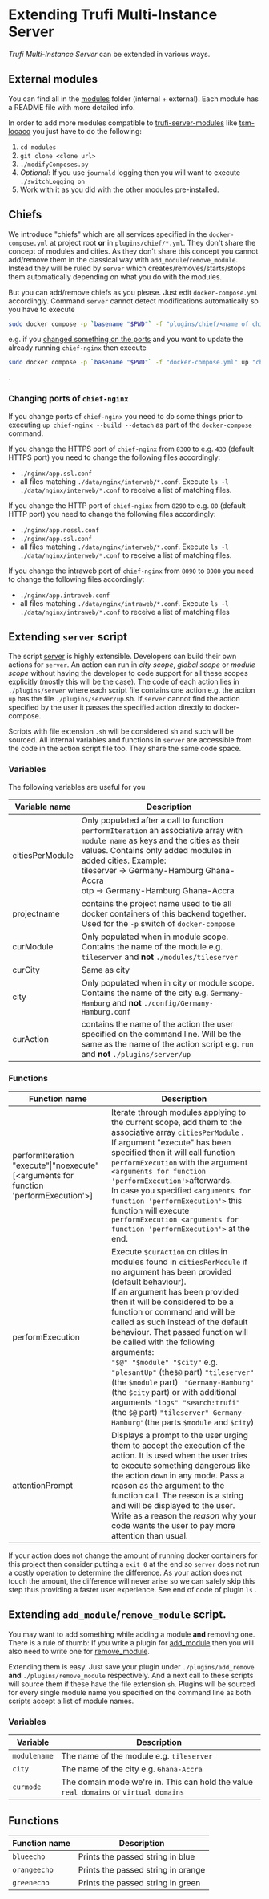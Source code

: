 # Extending Trufi Multi-Instance Server 

*Trufi Multi-Instance Server* can be extended in various ways.

## External modules

You can find all in the [modules](./modules) folder (internal + external). Each module has a README file with more detailed info.

In order to add more modules compatible to [trufi-server-modules](https://github.com/trufi-association/trufi-server-modules) like [tsm-locaco](https://github.com/trufi-association/tsm-locaco) you just have to do the following:

1. `cd modules`
2. `git clone <clone url>`
3. `./modifyComposes.py` 
4. *Optional:* If you use `journald` logging then you will want to execute `./switchLogging on` 
5. Work with it as you did with the other modules pre-installed.

## Chiefs

We introduce "chiefs" which are all services specified in the `docker-compose.yml` at project root **or** in `plugins/chief/*.yml`. They don't share the concept of modules and cities. As they don't share this concept you cannot add/remove them in the classical way with `add_module`/`remove_module`. Instead they will be ruled by `server` which creates/removes/starts/stops them automatically depending on what you do with the modules.

But you can add/remove chiefs as you please. Just edit `docker-compose.yml` accordingly. Command `server` cannot detect modifications automatically so you have to execute

```bash
sudo docker compose -p `basename "$PWD"` -f "plugins/chief/<name of chiefs>.yml" up --build --detach
```

e.g. if you [changed something on the ports](#changing_ports_of_chief-nginx) and you want to update the already running `chief-nginx` then execute

```bash
sudo docker compose -p `basename "$PWD"` -f "docker-compose.yml" up "chief-nginx" --build --detach
```

.

### Changing ports of `chief-nginx`

If you change ports of `chief-nginx` you need to do some things prior to executing `up chief-nginx --build --detach` as part of the `docker-compose` command.

If you change the HTTPS port of `chief-nginx` from `8300` to e.g. `433` (default HTTPS port) you need to change the following files accordingly:

- `./nginx/app.ssl.conf`
- all files matching `./data/nginx/interweb/*.conf`. Execute `ls -l ./data/nginx/interweb/*.conf` to receive a list of matching files.

If you change the HTTP port of `chief-nginx` from `8290` to e.g. `80` (default HTTP port) you need to change the following files accordingly:

- `./nginx/app.nossl.conf`
- `./nginx/app.ssl.conf`
- all files matching `./data/nginx/interweb/*.conf`. Execute `ls -l ./data/nginx/interweb/*.conf` to receive a list of matching files.

If you change the intraweb port of `chief-nginx` from `8090` to `8080` you need to change the following files accordingly:

- `./nginx/app.intraweb.conf`
- all files matching `./data/nginx/intraweb/*.conf`. Execute `ls -l ./data/nginx/intraweb/*.conf` to receive a list of matching files

## Extending `server` script

The script [server](./commands/server.md) is highly extensible. Developers can build their own actions for `server`. An action can run in *city scope*, *global scope* or *module scope* without having the developer to code support for all these scopes explicitly (mostly this will be the case). The code of each action lies in `./plugins/server` where each script file contains one action e.g. the action `up` has the file `./plugins/server/up`.sh. If `server` cannot find the action specified by the user it passes the specified action directly to docker-compose.

Scripts with file extension `.sh` will be considered sh and such will be sourced. All internal variables and functions in `server` are accessible from the code in the action script file too. They share the same code space.

### Variables

The following variables are useful for you

| Variable name  | Description                                                  |
| -------------- | ------------------------------------------------------------ |
| citiesPerModule | Only populated after a call to function `performIteration` an associative array with `module name` as keys and the cities as their values. Contains only added modules in added cities. Example:<br />tileserver -> Germany-Hamburg Ghana-Accra<br />otp -> Germany-Hamburg Ghana-Accra |
| projectname    | contains the project name used to tie all docker containers of this backend together. Used for the `-p` switch of `docker-compose` |
| curModule      | Only populated when in module scope. Contains the name of the module e.g. `tileserver`  and **not** `./modules/tileserver` |
| curCity        | Same as city                                                 |
| city           | Only populated when in city or module scope. Contains the name of the city e.g. `Germany-Hamburg` and **not** `./config/Germany-Hamburg.conf` |
| curAction      | contains the name of the action the user specified on the command line. Will be the same as the name of the action script e.g. `run` and **not** `./plugins/server/up` |

### Functions

| Function name                                                | Description                                                  |
| ------------------------------------------------------------ | ------------------------------------------------------------ |
| performIteration "execute"\|"noexecute" [<arguments for function 'performExecution'>] | Iterate through modules applying to the current scope, add them to the associative array `citiesPerModule` .<br />If argument "execute" has been specified then it will call function `performExecution` with the argument `<arguments for function 'performExecution'>`afterwards.<br />In case you specified `<arguments for function 'performExecution'>` this function will execute `performExecution <arguments for function 'performExecution'>` at the end. |
| performExecution                                             | Execute `$curAction` on cities in modules found in `citiesPerModule` if no argument has been provided (default behaviour).<br />If an argument has been provided then it will be considered to be a function or command and will be called as such instead of the default behaviour. That passed function will be called with the following arguments:<br />`"$@" "$module" "$city"` e.g. `"plesantUp"` (the`$@` part)  `"tileserver"` (the `$module` part) ` "Germany-Hamburg"` (the `$city` part) or with additional arguments `"logs" "search:trufi" ` (the `$@` part) `"tileserver" Germany-Hamburg"`(the parts `$module` and `$city`) |
| attentionPrompt                                              | Displays a prompt to the user urging them to accept the execution of the action. It is used when the user tries to execute something dangerous like the action `down` in any mode. Pass a reason as the argument to the function call. The reason is a string and will be displayed to the user. Write as a reason the *reason* why your code wants the user to pay more attention than usual. |

If your action does not change the amount of running docker containers for this project then consider putting a `exit 0` at the end so `server` does not run a costly operation to determine the difference. As your action does not touch the amount, the difference will never arise so we can safely skip this step thus providing a faster user experience. See end of code of plugin `ls` .

## Extending `add_module`/`remove_module` script.

You may want to add something while adding a module **and** removing one. There is a rule of thumb: If you write a plugin for [add_module](./commands/add_module.md) then you will also need to write one for [remove_module](./commands/remove_module).

Extending them is easy. Just save your plugin under `./plugins/add_remove` **and** `./plugins/remove_module` respectively. And a next call to these scripts will source them if these have the file extension `sh`. Plugins will be sourced for every single module name you specified on the command line as both scripts accept a list of module names. 

### Variables

| Variable     | Description                                                  |
| ------------ | ------------------------------------------------------------ |
| `modulename` | The name of the module e.g. `tileserver`                     |
| `city`       | The name of the city e.g. `Ghana-Accra`                      |
| `curmode`    | The domain mode we're in. This can hold the value `real domains` or `virtual domains` |

## Functions

| Function name | Description                        |
| ------------- | ---------------------------------- |
| `blueecho`    | Prints the passed string in blue   |
| `orangeecho`  | Prints the passed string in orange |
| `greenecho`   | Prints the passed string in green  |

